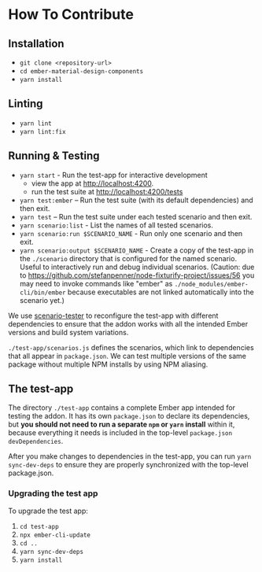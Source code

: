 # How To Contribute

## Installation

- `git clone <repository-url>`
- `cd ember-material-design-components`
- `yarn install`

## Linting

- `yarn lint`
- `yarn lint:fix`

## Running & Testing

- `yarn start` - Run the test-app for interactive development
  - view the app at [http://localhost:4200](http://localhost:4200).
  - run the test suite at [http://localhost:4200/tests](http://localhost:4200/tests)
- `yarn test:ember` – Run the test suite (with its default dependencies) and then exit.
- `yarn test` – Run the test suite under each tested scenario and then exit.
- `yarn scenario:list` - List the names of all tested scenarios.
- `yarn scenario:run $SCENARIO_NAME` - Run only one scenario and then exit.
- `yarn scenario:output $SCENARIO_NAME` - Create a copy of the test-app in the `./scenario` directory that is configured for the named scenario. Useful to interactively run and debug individual scenarios. (Caution: due to https://github.com/stefanpenner/node-fixturify-project/issues/56 you may need to invoke commands like "ember" as `./node_modules/ember-cli/bin/ember` because executables are not linked automatically into the scenario yet.)

We use [scenario-tester](https://github.com/ef4/scenario-tester) to reconfigure the test-app with different dependencies to ensure that the addon works with all the intended Ember versions and build system variations.

`./test-app/scenarios.js` defines the scenarios, which link to dependencies that all appear in `package.json`. We can test multiple versions of the same package without multiple NPM installs by using NPM aliasing.

## The test-app

The directory `./test-app` contains a complete Ember app intended for testing the addon. It has its own `package.json` to declare its dependencies, but **you should not need to run a separate `npm` or `yarn` install** within it, because everything it needs is included in the top-level `package.json` `devDependencies`.

After you make changes to dependencies in the test-app, you can run `yarn sync-dev-deps` to ensure they are properly synchronized with the top-level package.json.

### Upgrading the test app

To upgrade the test app:

1. `cd test-app`
2. `npx ember-cli-update`
3. `cd ..`
4. `yarn sync-dev-deps`
5. `yarn install`
